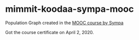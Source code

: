 # mimmit-koodaa-sympa-mooc
Population Graph created in the [MOOC course by Sympa](https://mimmitkoodaa.ohjelmistoebusiness.fi/mimmit-koodaa-mooc-sympa/)

Got the course certificate on April 2, 2020.
